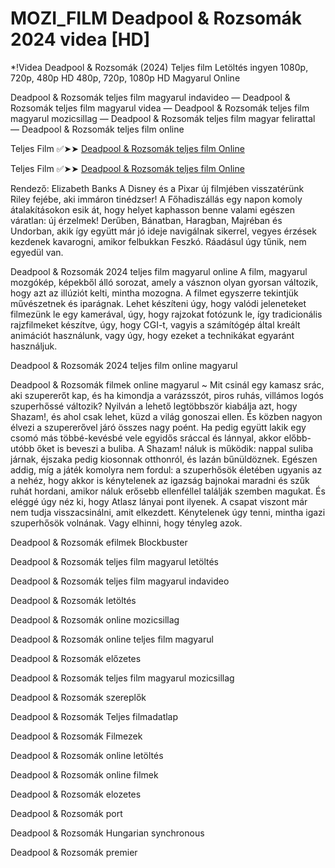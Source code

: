 # MOZI_FILM Deadpool & Rozsomák 2024 videa [HD]

*!Videa Deadpool & Rozsomák (2024) Teljes film Letöltés ingyen 1080p, 720p, 480p HD 480p, 720p, 1080p HD Magyarul Online

Deadpool & Rozsomák teljes film magyarul indavideo — Deadpool & Rozsomák teljes film magyarul videa — Deadpool & Rozsomák teljes film magyarul mozicsillag — Deadpool & Rozsomák teljes film magyar felirattal — Deadpool & Rozsomák teljes film online

Teljes Film ✅➤➤ [Deadpool & Rozsomák teljes film Online](https://t.co/8BYJ8XUsKt)

Teljes Film ✅➤➤ [Deadpool & Rozsomák teljes film Online](https://t.co/8BYJ8XUsKt)


Rendező: Elizabeth Banks A Disney és a Pixar új filmjében visszatérünk Riley fejébe, aki immáron tinédzser! A Főhadiszállás egy napon komoly átalakításokon esik át, hogy helyet kaphasson benne valami egészen váratlan: új érzelmek! Derűben, Bánatban, Haragban, Majréban és Undorban, akik így együtt már jó ideje navigálnak sikerrel, vegyes érzések kezdenek kavarogni, amikor felbukkan Feszkó. Ráadásul úgy tűnik, nem egyedül van.

Deadpool & Rozsomák 2024 teljes film magyarul online A film, magyarul mozgókép, képekből álló sorozat, amely a vásznon olyan gyorsan változik, hogy azt az illúziót kelti, mintha mozogna. A filmet egyszerre tekintjük művészetnek és iparágnak. Lehet készíteni úgy, hogy valódi jeleneteket filmezünk le egy kamerával, úgy, hogy rajzokat fotózunk le, így tradicionális rajzfilmeket készítve, úgy, hogy CGI-t, vagyis a számítógép által kreált animációt használunk, vagy úgy, hogy ezeket a technikákat egyaránt használjuk.

Deadpool & Rozsomák 2024 teljes film online magyarul

Deadpool & Rozsomák filmek online magyarul ~ Mit csinál egy kamasz srác, aki szupererőt kap, és ha kimondja a varázsszót, piros ruhás, villámos logós szuperhőssé változik? Nyilván a lehető legtöbbször kiabálja azt, hogy Shazam!, és ahol csak lehet, küzd a világ gonoszai ellen. És közben nagyon élvezi a szupererővel járó összes nagy poént. Ha pedig együtt lakik egy csomó más többé-kevésbé vele egyidős sráccal és lánnyal, akkor előbb-utóbb őket is beveszi a buliba. A Shazam! náluk is működik: nappal suliba járnak, éjszaka pedig kiosonnak otthonról, és lazán bűnüldöznek. Egészen addig, míg a játék komolyra nem fordul: a szuperhősök életében ugyanis az a nehéz, hogy akkor is kénytelenek az igazság bajnokai maradni és szűk ruhát hordani, amikor náluk erősebb ellenféllel találják szemben magukat. És eléggé úgy néz ki, hogy Atlasz lányai pont ilyenek. A csapat viszont már nem tudja visszacsinálni, amit elkezdett. Kénytelenek úgy tenni, mintha igazi szuperhősök volnának. Vagy elhinni, hogy tényleg azok.

Deadpool & Rozsomák efilmek Blockbuster

Deadpool & Rozsomák teljes film magyarul letöltés

Deadpool & Rozsomák teljes film magyarul indavideo

Deadpool & Rozsomák letöltés

Deadpool & Rozsomák online mozicsillag

Deadpool & Rozsomák online teljes film magyarul

Deadpool & Rozsomák előzetes

Deadpool & Rozsomák teljes film magyarul mozicsillag

Deadpool & Rozsomák szereplők

Deadpool & Rozsomák Teljes filmadatlap

Deadpool & Rozsomák Filmezek

Deadpool & Rozsomák online letöltés

Deadpool & Rozsomák online filmek

Deadpool & Rozsomák elozetes

Deadpool & Rozsomák port

Deadpool & Rozsomák Hungarian synchronous

Deadpool & Rozsomák premier
